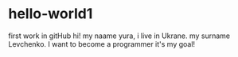 # hello-world1
first work in gitHub
hi! my naame yura, i live in Ukrane.
my surname Levchenko.
I want to become a programmer
it's my goal!
